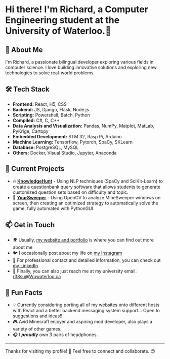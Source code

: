 # Hi there! I'm Richard, a Computer Engineering student at the University of Waterloo.👋

## 🚀 About Me

I'm Richard, a passionate bilingual developer exploring various fields in computer science. I love building innovative solutions and exploring new technologies to solve real-world problems.

## 🛠 Tech Stack

- **Frontend:** React, H5, CSS
- **Backend:** JS, Django, Flask, Node.js
- **Scripting:** Powershell, Batch, Python
- **Compiled:** C#, C, C++
- **Data Analysis and Visualization:** Pandas, NumPy, Matplot, MatLab, PyKrige, Cartopy
- **Embedded Development:** STM 32, Rasp Pi, Arduino
- **Machine Learning:** Tensorflow, Pytorch, SpaCy, SKLearn
- **Database:** PostgreSQL, MySQL
- **Others:** Docker, Visual Studio, Jupyter, Anaconda

## 📌 Current Projects

- 🔥 [**KnowledgeHunt**](https://github.com/plane-paper/KnowledgeHunt) - Using NLP techniques (SpaCy and SciKit-Learn) to create a questionbank query software that allows students to generate customized question sets based on difficulty and topic.
- 🚀 [**YourSweeper**](https://github.com/plane-paper/YourSweeper) - Using OpenCV to analyze MineSweeper windows on screen, then creating an optimized strategy to automatically solve the game, fully automated with PythonGUI.

## 📫 Get in Touch

- 🌍 Usually, [my website and portfolio](https://richard-su.github.io/) is where you can find out more about me
- 🐦 I occasionally post about my life on [my Instagram](https://www.instagram.com/plane_paper_rick/)
- 💼 For professional contact and detailed information, you can check out [my LinkedIn](https://www.linkedin.com/in/ruiquansu)
- 📧 Finally, you can also just reach me at my university email: [r38su@Wuwaterloo.ca](mailto:r38su@uwaterloo.ca)

## 🎯 Fun Facts

- 💡 Currently considering porting all of my websites onto different hosts with React and a better backend messaging system support... Open to suggestions and ideas!!
- 🎮 Avid Minecraft enjoyer and aspiring mod developer, also plays a variety of other games.
- 🎧 I __***proudly***__ own 3 pairs of headphones.

---

Thanks for visiting my profile! 🚀 Feel free to connect and collaborate. 😊

